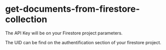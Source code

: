 # get-documents-from-firestore-collection

The API Key will be on your Firestore project parameters.

The UID can be find on the authentification section of your firestore project.
